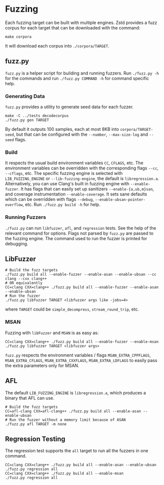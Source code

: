 # Fuzzing

Each fuzzing target can be built with multiple engines. Zstd provides a fuzz corpus for each target that can be
downloaded with the command:

```
make corpora
```

It will download each corpus into `./corpora/TARGET`.

## fuzz.py

`fuzz.py` is a helper script for building and running fuzzers. Run `./fuzz.py -h` for the commands and
run `./fuzz.py COMMAND -h` for command specific help.

### Generating Data

`fuzz.py` provides a utility to generate seed data for each fuzzer.

```
make -C ../tests decodecorpus
./fuzz.py gen TARGET
```

By default it outputs 100 samples, each at most 8KB into `corpora/TARGET-seed`, but that can be configured with
the `--number`, `--max-size-log` and `--seed`
flags.

### Build

It respects the usual build environment variables `CC`, `CFLAGS`, etc. The environment variables can be overridden with
the corresponding flags
`--cc`, `--cflags`, etc. The specific fuzzing engine is selected with `LIB_FUZZING_ENGINE` or
`--lib-fuzzing-engine`, the default is `libregression.a`. Alternatively, you can use Clang's built in fuzzing engine
with
`--enable-fuzzer`. It has flags that can easily set up sanitizers `--enable-{a,ub,m}san`, and coverage
instrumentation `--enable-coverage`. It sets sane defaults which can be overridden with flags `--debug`,
`--enable-ubsan-pointer-overflow`, etc. Run `./fuzz.py build -h` for help.

### Running Fuzzers

`./fuzz.py` can run `libfuzzer`, `afl`, and `regression` tests. See the help of the relevant command for options. Flags
not parsed by `fuzz.py` are passed to the fuzzing engine. The command used to run the fuzzer is printed for debugging.

## LibFuzzer

```
# Build the fuzz targets
./fuzz.py build all --enable-fuzzer --enable-asan --enable-ubsan --cc clang --cxx clang++
# OR equivalently
CC=clang CXX=clang++ ./fuzz.py build all --enable-fuzzer --enable-asan --enable-ubsan
# Run the fuzzer
./fuzz.py libfuzzer TARGET <libfuzzer args like -jobs=4>
```

where `TARGET` could be `simple_decompress`, `stream_round_trip`, etc.

### MSAN

Fuzzing with `libFuzzer` and `MSAN` is as easy as:

```
CC=clang CXX=clang++ ./fuzz.py build all --enable-fuzzer --enable-msan
./fuzz.py libfuzzer TARGET <libfuzzer args>
```

`fuzz.py` respects the environment variables / flags `MSAN_EXTRA_CPPFLAGS`,
`MSAN_EXTRA_CFLAGS`, `MSAN_EXTRA_CXXFLAGS`, `MSAN_EXTRA_LDFLAGS` to easily pass the extra parameters only for MSAN.

## AFL

The default `LIB_FUZZING_ENGINE` is `libregression.a`, which produces a binary that AFL can use.

```
# Build the fuzz targets
CC=afl-clang CXX=afl-clang++ ./fuzz.py build all --enable-asan --enable-ubsan
# Run the fuzzer without a memory limit because of ASAN
./fuzz.py afl TARGET -m none
```

## Regression Testing

The regression test supports the `all` target to run all the fuzzers in one command.

```
CC=clang CXX=clang++ ./fuzz.py build all --enable-asan --enable-ubsan
./fuzz.py regression all
CC=clang CXX=clang++ ./fuzz.py build all --enable-msan
./fuzz.py regression all
```

